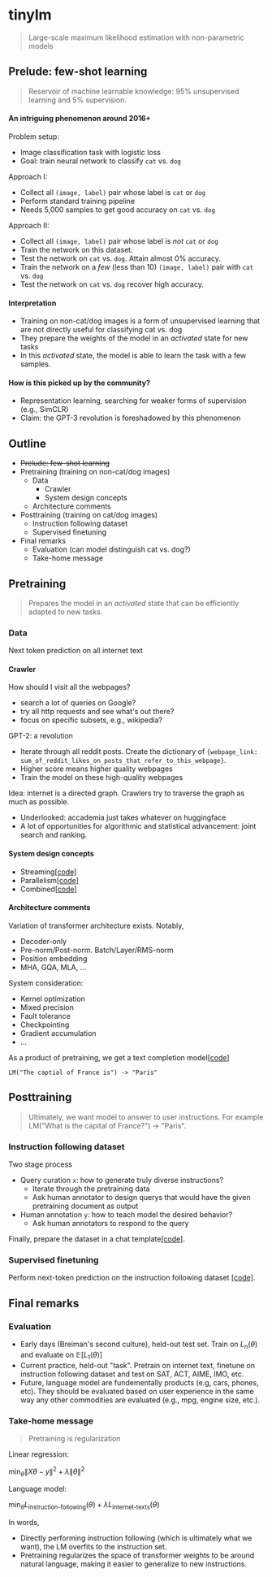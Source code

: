 # tinylm
> Large-scale maximum likelihood estimation with non-parametric models

## Prelude: few-shot learning
> Reservoir of machine learnable knowledge: 95% unsupervised learning and 5% supervision.

#### An intriguing phenomenon around 2016+
Problem setup:
- Image classification task with logistic loss
- Goal: train neural network to classify `cat` vs. `dog`

Approach I:
- Collect all `(image, label)` pair whose label is `cat` or `dog`
- Perform standard training pipeline
- Needs 5,000 samples to get good accuracy on `cat` vs. `dog`

Approach II:
- Collect all `(image, label)` pair whose label is *not* `cat` or `dog`
- Train the network on this dataset.
- Test the network on `cat` vs. `dog`. Attain almost 0% accuracy.
- Train the network on a *few* (less than 10) `(image, label)` pair with `cat` vs. `dog`
- Test the network on `cat` vs. `dog` recover high accuracy.

#### Interpretation
- Training on non-cat/dog images is a form of unsupervised learning that are not directly useful for classifying cat vs. dog
- They prepare the weights of the model in an *activated* state for new tasks
- In this *activated* state, the model is able to learn the task with a few samples.

#### How is this picked up by the community?
- Representation learning, searching for weaker forms of supervision (e.g., SimCLR)
- Claim: the GPT-3 revolution is foreshadowed by this phenomenon

## Outline
- ~~Prelude: few-shot learning~~
- Pretraining (training on non-cat/dog images)
    - Data
        - Crawler
        - System design concepts
    - Architecture comments
- Posttraining (training on cat/dog images)
    - Instruction following dataset
    - Supervised finetuning
- Final remarks
    - Evaluation (can model distinguish cat vs. dog?)
    - Take-home message

## Pretraining
> Prepares the model in an *activated* state that can be efficiently adapted to new tasks.

### Data
Next token prediction on all internet text

#### Crawler
How should I visit all the webpages?
- search a lot of queries on Google?
- try all http requests and see what's out there?
- focus on specific subsets, e.g., wikipedia?

GPT-2: a revolution
- Iterate through all reddit posts. Create the dictionary of `{webpage_link: sum_of_reddit_likes_on_posts_that_refer_to_this_webpage}`.
- Higher score means higher quality webpages
- Train the model on these high-quality webpages

Idea: internet is a directed graph. Crawlers try to traverse the graph as much as possible.
- Underlooked: accademia just takes whatever on huggingface
- A lot of opportunities for algorithmic and statistical advancement: joint search and ranking.

#### System design concepts
- Streaming[[code]](pretrain.py#L8)
- Parallelism[[code]](pretrain.py#L25)
- Combined[[code]](pretrain.py#L56)

#### Architecture comments
Variation of transformer architecture exists. Notably,
- Decoder-only
- Pre-norm/Post-norm. Batch/Layer/RMS-norm
- Position embedding
- MHA, GQA, MLA, ...

System consideration:
- Kernel optimization
- Mixed precision
- Fault tolerance
- Checkpointing
- Gradient accumulation
- ...

As a product of pretraining, we get a text completion model[[code]](decoding.py#L10)
```
LM("The captial of France is") -> "Paris"
```

## Posttraining
> Ultimately, we want model to answer to user instructions. For example LM("What is the capital of France?") -> "Paris".

### Instruction following dataset
Two stage process
- Query curation `x`: how to generate truly diverse instructions?
    - Iterate through the pretraining data
    - Ask human annotator to design querys that would have the given pretraining document as output
- Human annotation `y`: how to teach model the desired behavior?
    - Ask human annotators to respond to the query

Finally, prepare the dataset in a chat template[[code]](dataloader.py#L30).

### Supervised finetuning
Perform next-token prediction on the instruction following dataset [[code]](train.py#L26).

## Final remarks

### Evaluation
- Early days (Breiman's second culture), held-out test set. Train on $L_n(\theta)$ and evaluate on $\mathbb{E}[L_1(\theta)]$
- Current practice, held-out "task". Pretrain on internet text, finetune on instruction following dataset and test on SAT, ACT, AIME, IMO, etc.
- Future, language model are fundementally products (e.g, cars, phones, etc). They should be evaluated based on user experience in the same way any other commodities are evaluated (e.g., mpg, engine size, etc.).

### Take-home message
> Pretraining is regularization

Linear regression:

$\min_{\theta} \|X\theta-y\|^2+ \lambda \|\theta\|^2$

Language model:

$\min_{\theta} L_{\text{instruction-following}}(\theta) + \lambda L_{\text{internet-texts}}(\theta)$

In words,
- Directly performing instruction following (which is ultimately what we want), the LM overfits to the instruction set.
- Pretraining regularizes the space of transformer weights to be around natural language, making it easier to generalize to new instructions.
